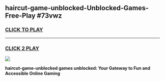 
## haircut-game-unblocked-Unblocked-Games-Free-Play #73vwz
<h3>
<a href="https://us.freeplayer.one?title=haircut-game-unblocked&ref=9M">CLICK TO PLAY</a></h3>
<hr>

<h3>
<a href="https://us.freeplayer.one?title=haircut-game-unblocked&ref=9M">CLICK 2 PLAY</a>
  
</h3>

<a href="https://us.freeplayer.one?title=haircut-game-unblocked&ref=9M"><img src="https://clearcache.store/games.png"></a>


**haircut-game-unblocked games unblocked: Your Gateway to Fun and Accessible Online Gaming**
